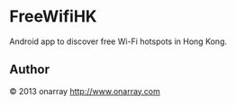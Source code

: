 # FreeWifiHK

Android app to discover free Wi-Fi hotspots in Hong Kong.

## Author

© 2013 onarray <http://www.onarray.com>

